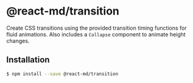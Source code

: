 # @react-md/transition

Create CSS transitions using the provided transition timing functions for fluid
animations. Also includes a `Collapse` component to animate height changes.

## Installation

```sh
$ npm install --save @react-md/transition
```
